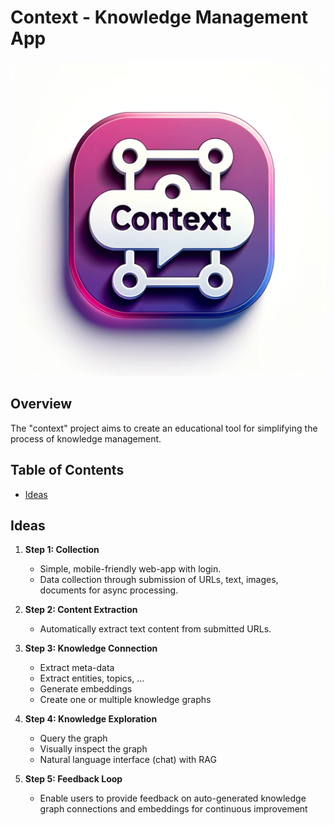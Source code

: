 # Context - Knowledge Management App
![context logo](https://github.com/jorahn/context/raw/main/logo.webp)

## Overview
The "context" project aims to create an educational tool for simplifying the process of knowledge management.

## Table of Contents
- [Ideas](#ideas)

## Ideas

1. **Step 1: Collection**
    - Simple, mobile-friendly web-app with login.
    - Data collection through submission of URLs, text, images, documents for async processing.

2. **Step 2: Content Extraction**
    - Automatically extract text content from submitted URLs.
  
3. **Step 3: Knowledge Connection**
    - Extract meta-data
    - Extract entities, topics, ...
    - Generate embeddings
    - Create one or multiple knowledge graphs

4. **Step 4: Knowledge Exploration**
    - Query the graph
    - Visually inspect the graph
    - Natural language interface (chat) with RAG
  
5. **Step 5: Feedback Loop**
    - Enable users to provide feedback on auto-generated knowledge graph connections and embeddings for continuous improvement
